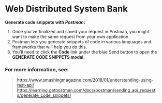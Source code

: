 # Web Distributed System Bank

**Generate code snippets with _Postman_:**
  1. Once you’ve finalized and saved your request in Postman, you might want to
  make the same request from your own application.
  2. Postman lets you generate snippets of code in various languages and
  frameworks that will help you do this.
  3. You’ll need to click the **Code** link under the blue Send button to
  open the **GENERATE CODE SNIPPETS modal**.

### For more information, see:
> https://www.smashingmagazine.com/2018/01/understanding-using-rest-api/
> https://learning.getpostman.com/docs/postman/sending_api_requests/generate_code_snippets/
